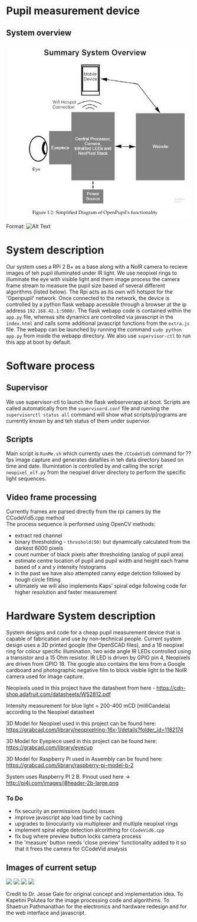 # Pupil measurement device 
## System overview 
![System](simplesystemoverview.png)
Format: ![Alt Text](url)

# System description

Our system uses a RPi 2 B+ as a base along with a NoIR camera to recieve images of teh pupil illuminated under IR light.
We use neopixel rings to illuminate the eye with visible light and them image process the camera frame stream to measure the pupil size based of several different algorithms (listed below). The Rpi acts as its own wifi hotspot for the 'Openpupil' network. Once connected to the network, the device is controlled by a python flask webapp acessible through a browser at the ip address `192.168.42.1:5000/`. The flask webapp code is contained within the `app.py` file, whereas site dynamics are controlled via javascript in the `index.html` and calls some additional javascript functions from the `extra.js` file. The webapp can be launched by running the command `sudo python app.py` from inside the webapp directory. We also use `supervisor-ctl` to run this app at boot by default.  

# Software process

## Supervisor
We use supervisor-ctl to launch the flask webserverapp at boot.
Scripts are called automatically from the `supervisord.conf` file and running the `supervisorctl status all` command will show what scripts/p[rograms are currently known by and teh status of them under supervior.

## Scripts
Main script is `RunMe.sh` which currently uses the `/CCodeVid5` command for ?? fps image capture and generates datafiles in teh data directory based on time and date. Illumintation is controlled by and calling the script `neopixel_elf.py` from the neopixel driver directory to perform the specific light sequences. 

## Video frame processing
Currently frames are parsed directly from the rpi camers by the CCodeVid5.cpp method  
The process sequence is performed using OpenCV methods:
  - extract red channel
  - binary thresholding - `threshold(50)` but dynamically calculated from the darkest 6000 pixels
  - count number of black pixels after thresholding (analog of pupil area)
  - estimate centre location of pupil and pupil width and height each frame based of x and y intensity histograms
  - in the past we have also attempted canny edge detction followed by hough circle fitting
  - ultimately we will also implements Kaps' spiral edge following code for higher resolution and faster measurement 

# Hardware System description
System designs and code for a cheap pupil measurement device that is capable of fabrication and use by non-technical people.
Current system design uses a 3D printed google (the OpenSCAD files), and a 16 neopixel ring for colour specific illumination, two wide angle IR LEDs controlled using a transistor and a 15 Ohm resistor.  IR LED is driven by GPIO pin 4, Neopixels are driven from GPIO 18. The google also contains the lens from a Google cardboard and photographic negative film to block visible light to the NoIR camera used for image capture.

Neopixels used in this project have the datasheet from here - https://cdn-shop.adafruit.com/datasheets/WS2812.pdf

Intensity measurement for blue light = 200-400 mCD (milliCandela) according to the Neopixel datasheet

3D Model for Neopixel used in this project can be found here: https://grabcad.com/library/neopixelring-16x-1/details?folder_id=1182174

3D Model for Eyepiece used in this project can be found here: https://grabcad.com/library/eyecup

3D Model for Raspberry Pi used in Assembly can be found here: https://grabcad.com/library/raspberry-pi-model-b-2

System uses Raspberry PI 2 B. Pinout used here -> http://pi4j.com/images/j8header-2b-large.png


### To Do
 - fix security an permissions (sudo) issues
 - improve javascript app load time by caching
 - upgrades to binocularity via multiplexer and multiple neopixel rings
 - implement spiral edge detection alcorithing for `CCodeVid6.cpp`
 - fix bug where preview button locks camera process
 - the 'measure' button needs 'close preview' functionality added to it so that it frees the camera for CCodeVid analysis
 
## Images of current setup
<img src="https://github.com/kaiwhata/eye_test/blob/master/fullsystemoverview.png" width="250">
<img src="https://github.com/kaiwhata/eye_test/blob/master/exploded.png" width="250">
<img src="https://github.com/kaiwhata/eye_test/blob/master/electronics.png" width="250">
<img src="https://github.com/kaiwhata/eye_test/blob/master/fullsystempicture.png" width="250">
 
Credit to Dr. Jesse Gale for original concept and implementation idea. To Kapetini Polutea for the image processing code and algorithims. To Shaetrun Pathmanathan for the electronics and hardware redesign and for the web interface and javascript.

